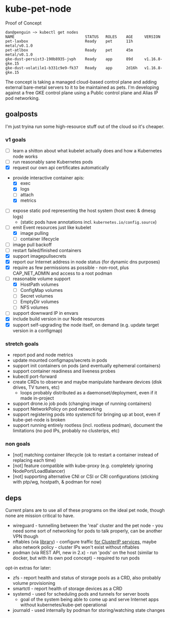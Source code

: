 # kube-pet-node

Proof of Concept

```
dan@penguin ~> kubectl get nodes
NAME                               STATUS   ROLES    AGE     VERSION
pet-laxbox                         Ready    pet      11h     metal/v0.1.0
pet-atlbox                         Ready    pet      45m     metal/v0.1.0
gke-dust-persist3-190b8935-jvph    Ready    app      89d     v1.16.8-gke.15
gke-dust-volatile1-b331c9e9-fk37   Ready    app      2d16h   v1.16.8-gke.15
```

The concept is taking a managed cloud-based control plane and adding external bare-metal servers to it to be maintained as pets. I'm developing against a free GKE control plane using a Public control plane and Alias IP pod networking.

## goalposts
I'm just tryina run some high-resource stuff out of the cloud so it's cheaper.

### v1 goals
* [ ] learn a shitton about what kubelet actually does and how a Kubernetes node works
* [ ] run reasonably sane Kubernetes pods
* [x] request our own api certificates automatically
* provide interactive container apis:
  * [x] exec
  * [x] logs
  * [ ] attach
  * [x] metrics
* [ ] expose static pod representing the host system (host exec & dmesg logs)
  * (static pods have annotations incl. `kubernetes.io/config.source`)
* [ ] emit Event resources just like kubelet
  * [x] image pulling
  * [ ] container lifecycle
* [ ] image pull backoff
* [ ] restart failed/finished containers
* [x] support imagepullsecrets
* [x] report our Internet address in node status (for dynamic dns purposes)
* [x] require as few permissions as possible - non-root, plus CAP_NET_ADMIN and access to a root podman
* [ ] reasonable volume support
  * [x] HostPath volumes
  * [ ] ConfigMap volumes
  * [ ] Secret volumes
  * [ ] EmptyDir volumes
  * [ ] NFS volumes
* [ ] support downward IP in envars
* [x] include build version in our Node resources
* [x] support self-upgrading the node itself, on demand (e.g. update target version in a configmap)

### stretch goals
* report pod and node metrics
* update mounted configmaps/secrets in pods
* support init containers on pods (and eventually ephemeral containers)
* support container readiness and liveness probes
* kubectl port-forward
* create CRDs to observe and maybe manipulate hardware devices (disk drives, TV tuners, etc)
  * loops probably distributed as a daemonset/deployment, even if it made in-project
* support drone.io job pods (changing image of running containers)
* support NetworkPolicy on pod networking
* support registering pods into systemctl for bringing up at boot, even if kube-pet-node is broken
* support running entirely rootless (incl. rootless podman), document the limitations (no pod IPs, probably no clusterips, etc)

### non goals
* \[not\] matching container lifecycle (ok to restart a container instead of replacing each time)
* \[not\] feature compatible with kube-proxy (e.g. completely ignoring NodePort/LoadBalancer)
* \[not\] supporting alternative CNI or CSI or CRI configurations (sticking with ptp/wg, hostpath, & podman for now)

## deps

Current plans are to use all of these programs on the ideal pet node, though none are mission critical to have.

* wireguard - tunnelling between the 'real' cluster and the pet node - you need some sort of networking for pods to talk properly, can be another VPN though
* nftables (via [library](https://github.com/google/nftables)) - configure traffic [for ClusterIP services](https://wiki.nftables.org/wiki-nftables/index.php/Load_balancing#Round_Robin), maybe also network policy - cluster IPs won't exist without nftables
* podman (via REST API, new in 2.x) - run 'pods' on the host (similar to docker, but with its own pod concept) - required to run pods

opt-in extras for later:

* zfs - report health and status of storage pools as a CRD, also probably volume provisioning
* smartctl - report health of storage devices as a CRD
* systemd - used for scheduling pods and tunnels for server boots
  * goal of the system being able to come up and serve Internet apps without kubernetes/kube-pet operational
* journald - used internally by podman for storing/watching state changes
